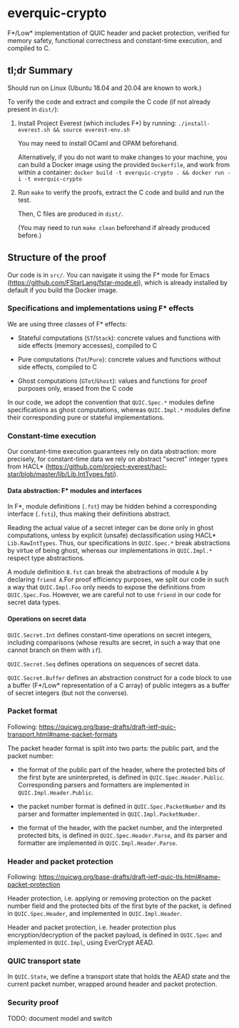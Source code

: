 # everquic-crypto

F\*/Low\* implementation of QUIC header and packet protection, verified
for memory safety, functional correctness and constant-time execution,
and compiled to C.

## tl;dr Summary

Should run on Linux (Ubuntu 18.04 and 20.04 are known to work.)

To verify the code and extract and compile the C code (if not already
present in `dist/`):

1. Install Project Everest (which includes F*) by running:
   `./install-everest.sh && source everest-env.sh`

   You may need to install OCaml and OPAM beforehand.

   Alternatively, if you do not want to make changes to your machine,
   you can build a Docker image using the provided `Dockerfile`, and
   work from within a container:
   `docker build -t everquic-crypto . && docker run -i -t everquic-crypto`

2. Run `make` to verify the proofs, extract the C code and build and
   run the test.

   Then, C files are produced in `dist/`.

   (You may need to run `make clean` beforehand if already produced
   before.)

## Structure of the proof

Our code is in `src/`. You can navigate it using the F* mode for Emacs
(https://github.com/FStarLang/fstar-mode.el), which is already
installed by default if you build the Docker image.

### Specifications and implementations using F* effects

We are using three classes of F* effects:

* Stateful computations (`ST`/`Stack`): concrete values and functions
  with side effects (memory accesses), compiled to C

* Pure computations (`Tot`/`Pure`): concrete values and functions
  without side effects, compiled to C

* Ghost computations (`GTot`/`Ghost`): values and functions for proof
  purposes only, erased from the C code

In our code, we adopt the convention that `QUIC.Spec.*` modules define
specifications as ghost computations, whereas `QUIC.Impl.*` modules
define their corresponding pure or stateful implementations.

### Constant-time execution

Our constant-time execution guarantees rely on data abstraction: more
precisely, for constant-time data we rely on abstract "secret" integer
types from HACL*
(https://github.com/project-everest/hacl-star/blob/master/lib/Lib.IntTypes.fsti).

#### Data abstraction: F* modules and interfaces

In F*, module definitions (`.fst`) may be hidden behind a
corresponding interface (`.fsti`), thus making their definitions
abstract.

Reading the actual value of a secret integer can be done only in ghost
computations, unless by explicit (unsafe) declassification using HACL*
`Lib.RawIntTypes`. Thus, our specifications in `QUIC.Spec.*` break
abstractions by virtue of being ghost, whereas our implementations in
`QUIC.Impl.*` respect type abstractions.

A module definition `B.fst` can break the abstractions of module `A`
by declaring `friend A`.For proof efficiency purposes, we split our
code in such a way that `QUIC.Impl.Foo` only needs to expose the
definitions from `QUIC.Spec.Foo`. However, we are careful not to use
`friend` in our code for secret data types.

#### Operations on secret data

`QUIC.Secret.Int` defines constant-time operations on secret integers,
including comparisons (whose results are secret, in such a way that
one cannot branch on them with `if`).

`QUIC.Secret.Seq` defines operations on sequences of secret data.

`QUIC.Secret.Buffer` defines an abstraction construct for a code block
to use a buffer (F\*/Low\* representation of a C array) of public
integers as a buffer of secret integers (but not the converse).

### Packet format

Following: https://quicwg.org/base-drafts/draft-ietf-quic-transport.html#name-packet-formats

The packet header format is split into two parts: the public part, and
the packet number:

* the format of the public part of the header, where the protected
  bits of the first byte are uninterpreted, is defined in
  `QUIC.Spec.Header.Public`. Corresponding parsers and formatters are
  implemented in `QUIC.Impl.Header.Public`.

* the packet number format is defined in `QUIC.Spec.PacketNumber` and
  its parser and formatter implemented in `QUIC.Impl.PacketNumber`.

* the format of the header, with the packet number, and the
  interpreted protected bits, is defined in `QUIC.Spec.Header.Parse`,
  and its parser and formatter are implemented in
  `QUIC.Impl.Header.Parse`.

### Header and packet protection

Following: https://quicwg.org/base-drafts/draft-ietf-quic-tls.html#name-packet-protection

Header protection, i.e. applying or removing protection on the packet
number field and the protected bits of the first byte of the packet,
is defined in `QUIC.Spec.Header`, and implemented in
`QUIC.Impl.Header`.

Header and packet protection, i.e. header protection plus
encryption/decryption of the packet payload, is defined in `QUIC.Spec`
and implemented in `QUIC.Impl`, using EverCrypt AEAD.

### QUIC transport state

In `QUIC.State`, we define a transport state that holds the AEAD state
and the current packet number, wrapped around header and packet
protection.

### Security proof

TODO: document model and switch
